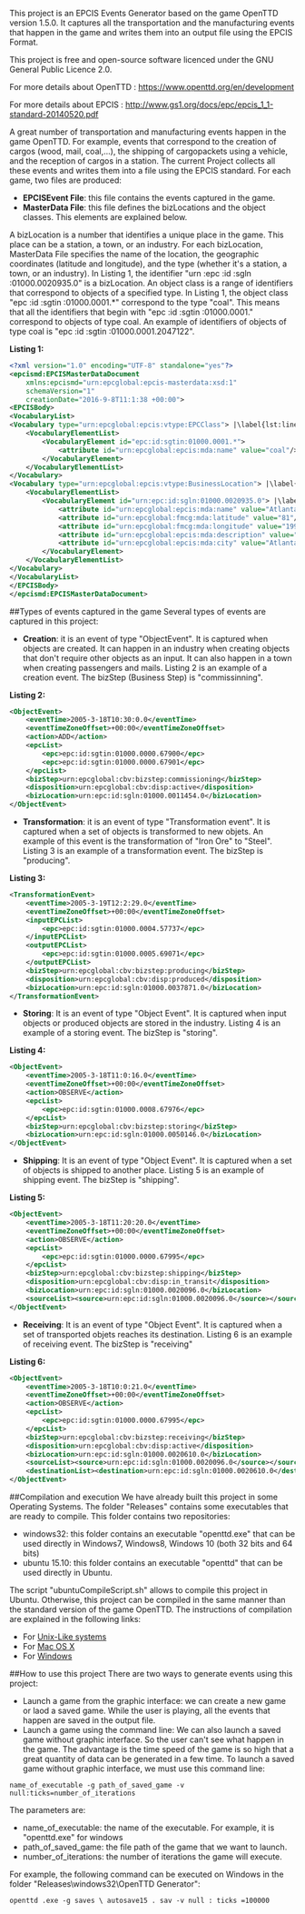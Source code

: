 This project is an EPCIS Events Generator based on the game OpenTTD version 1.5.0. It captures all the transportation and the manufacturing events that happen in the game and writes them into an output file using the EPCIS Format.

This project is free and open-source software licenced under the GNU General Public Licence 2.0.

For more details about OpenTTD : https://www.openttd.org/en/development

For more details about EPCIS : http://www.gs1.org/docs/epc/epcis_1_1-standard-20140520.pdf

A great number of transportation and manufacturing events happen in the game OpenTTD. For example, events that correspond to the creation of cargos (wood, mail, coal,...), the shipping of cargopackets using a vehicle, and the reception of cargos in a station. The current Project collects all these events and writes them into a file using the EPCIS standard.
For each game, two files are produced:
- **EPCISEvent File**: this file contains the events captured in the game.
- **MasterData File**: this file defines the bizLocations and the object classes. This elements are explained below.

A bizLocation is a number that identifies a unique place in the game. This place can be a station, a town, or an industry. For each bizLocation, MasterData File specifies the name of the location, the geographic coordinates (latitude and longitude), and the type (whether it's a station, a town, or an industry). In Listing 1, the identifier "urn :epc :id :sgln :01000.0020935.0" is a bizLocation.
An object class is a range of identifiers that correspond to objects of a specified type. In Listing 1, the object class "epc :id :sgtin :01000.0001.*" correspond to the type "coal". This means that all the identifiers that begin with "epc :id :sgtin :01000.0001." correspond to objects of type coal. An example of identifiers of objects of type coal is "epc :id :sgtin :01000.0001.2047122".

**Listing 1:**
```xml
<?xml version="1.0" encoding="UTF-8" standalone="yes"?>
<epcismd:EPCISMasterDataDocument
	xmlns:epcismd="urn:epcglobal:epcis-masterdata:xsd:1"
	schemaVersion="1"
	creationDate="2016-9-8T11:1:38 +00:00">
<EPCISBody>
<VocabularyList>
<Vocabulary type="urn:epcglobal:epcis:vtype:EPCClass"> |\label{lst:line:vocListEPC}|
	<VocabularyElementList>
		<VocabularyElement id="epc:id:sgtin:01000.0001.*">
			<attribute id="urn:epcglobal:epcis:mda:name" value="coal"/>
		</VocabularyElement>
	</VocabularyElementList>
</Vocabulary>
<Vocabulary type="urn:epcglobal:epcis:vtype:BusinessLocation"> |\label{lst:line:sglnListEPC}|
	<VocabularyElementList>
		<VocabularyElement id="urn:epc:id:sgln:01000.0020935.0"> |\label{lst:line:station}|
			<attribute id="urn:epcglobal:epcis:mda:name" value="Atlanta Est"/>
			<attribute id="urn:epcglobal:fmcg:mda:latitude" value="81"/>
			<attribute id="urn:epcglobal:fmcg:mda:longitude" value="199"/>
			<attribute id="urn:epcglobal:epcis:mda:description" value="station"/>
			<attribute id="urn:epcglobal:epcis:mda:city" value="Atlanta"/>
		</VocabularyElement>
	</VocabularyElementList>
</Vocabulary>
</VocabularyList>
</EPCISBody>
</epcismd:EPCISMasterDataDocument>
```

##Types of events captured in the game
Several types of events are captured in this project:
- **Creation**: it is an event of type "ObjectEvent". It is captured when objects are created. It can happen in an industry when creating objects that don't require other objects as an input. It can also happen in a town when creating passengers and mails. Listing 2 is an example of a creation event. The bizStep (Business Step) is "commissinning".

**Listing 2:**
```xml
<ObjectEvent>
	<eventTime>2005-3-18T10:30:0.0</eventTime>
	<eventTimeZoneOffset>+00:00</eventTimeZoneOffset>
	<action>ADD</action>
	<epcList>
		<epc>epc:id:sgtin:01000.0000.67900</epc>
		<epc>epc:id:sgtin:01000.0000.67901</epc>
	</epcList>
	<bizStep>urn:epcglobal:cbv:bizstep:commissioning</bizStep>
	<disposition>urn:epcglobal:cbv:disp:active</disposition>
	<bizLocation>urn:epc:id:sgln:01000.0011454.0</bizLocation>
</ObjectEvent>
```
- **Transformation**: it is an event of type "Transformation event". It is captured when a set of objects is transformed to new objets. An example of this event is the transformation of "Iron Ore" to "Steel". Listing 3 is an example of a transformation event. The bizStep is "producing".

**Listing 3:**
```xml
<TransformationEvent>
	<eventTime>2005-3-19T12:2:29.0</eventTime>
	<eventTimeZoneOffset>+00:00</eventTimeZoneOffset>
	<inputEPCList>		
		<epc>epc:id:sgtin:01000.0004.57737</epc>
	</inputEPCList>
	<outputEPCList>
		<epc>epc:id:sgtin:01000.0005.69071</epc>
	</outputEPCList>
	<bizStep>urn:epcglobal:cbv:bizstep:producing</bizStep>
	<disposition>urn:epcglobal:cbv:disp:produced</disposition>
	<bizLocation>urn:epc:id:sgln:01000.0037871.0</bizLocation>
</TransformationEvent>
```
- **Storing**: It is an event of type "Object Event". It is captured when input objects or produced objects are stored in the industry. Listing 4 is an example of a storing event. The bizStep is "storing".

**Listing 4:**
```xml
<ObjectEvent>
	<eventTime>2005-3-18T11:0:16.0</eventTime>
	<eventTimeZoneOffset>+00:00</eventTimeZoneOffset>
	<action>OBSERVE</action>
	<epcList>
		<epc>epc:id:sgtin:01000.0008.67976</epc>
	</epcList>
	<bizStep>urn:epcglobal:cbv:bizstep:storing</bizStep>
	<bizLocation>urn:epc:id:sgln:01000.0050146.0</bizLocation>
</ObjectEvent>
```
- **Shipping**: It is an event of type "Object Event". It is captured when a set of objects is shipped to another place. Listing 5 is an example of shipping event. The bizStep is "shipping".

**Listing 5:**
```xml
<ObjectEvent>
	<eventTime>2005-3-18T11:20:20.0</eventTime>
	<eventTimeZoneOffset>+00:00</eventTimeZoneOffset>
	<action>OBSERVE</action>
	<epcList>
		<epc>epc:id:sgtin:01000.0000.67995</epc>
	</epcList>
	<bizStep>urn:epcglobal:cbv:bizstep:shipping</bizStep>
	<disposition>urn:epcglobal:cbv:disp:in_transit</disposition>
	<bizLocation>urn:epc:id:sgln:01000.0020096.0</bizLocation>
	<sourceList><source>urn:epc:id:sgln:01000.0020096.0</source></sourceList>	<destinationList><destination>urn:epc:id:sgln:01000.0020610.0</destination></destinationList>
</ObjectEvent>
```
- **Receiving**: It is an event of type "Object Event". It is captured when a set of transported objets reaches its destination. Listing 6 is an example of receiving event. The bizStep is "receiving"

**Listing 6:**
```xml
<ObjectEvent>
	<eventTime>2005-3-18T10:0:21.0</eventTime>
	<eventTimeZoneOffset>+00:00</eventTimeZoneOffset>
	<action>OBSERVE</action>
	<epcList>
		<epc>epc:id:sgtin:01000.0000.67995</epc>
	</epcList>
	<bizStep>urn:epcglobal:cbv:bizstep:receiving</bizStep>
	<disposition>urn:epcglobal:cbv:disp:active</disposition>
	<bizLocation>urn:epc:id:sgln:01000.0020610.0</bizLocation>
	<sourceList><source>urn:epc:id:sgln:01000.0020096.0</source></sourceList>
	<destinationList><destination>urn:epc:id:sgln:01000.0020610.0</destination></destinationList>
</ObjectEvent>
```

##Compilation and execution
We have already built this project in some Operating Systems. The folder "Releases" contains some executables that are ready to compile. This folder contains two repositories:
- windows32: this folder contains an executable "openttd.exe" that can be used directly in Windows7, Windows8, Windows 10 (both 32 bits and 64 bits)
- ubuntu 15.10: this folder contains an executable "openttd" that can be used directly in Ubuntu.

The script "ubuntuCompileScript.sh" allows to compile this project in Ubuntu. Otherwise, this project can be compiled in the same manner than the standard version of the game OpenTTD. The instructions of compilation are explained in the following links:
- For [Unix-Like systems](https://wiki.openttd.org/Compiling_on_(GNU/)Linux_and_*BSD)
- For [Mac OS X](https://wiki.openttd.org/Compiling_on_Mac_OS_X)
- For [Windows](https://wiki.openttd.org/Compiling_on_Windows_using_Microsoft_Visual_C%2B%2B_2012)

##How to use this project
There are two ways to generate events using this project:
- Launch a game from the graphic interface: we can create a new game or laod a saved game. While the user is playing, all the events that happen are saved in the output file.
- Launch a game using the command line: We can also launch a saved game without graphic interface. So the user can't see what happen in the game. The advantage is the time speed of the game is so high that a great quantity of data can be generated in a few time. To launch a saved game without graphic interface, we must use this command line: 
```
name_of_executable -g path_of_saved_game -v null:ticks=number_of_iterations
```
The parameters are:
- name_of_executable: the name of the executable. For example, it is "openttd.exe" for windows
- path_of_saved_game: the file path of the game that we want to launch.
- number_of_iterations: the number of iterations the game will execute.

For example, the following command can be executed on Windows in the folder "Releases\windows32\OpenTTD Generator":
```
openttd .exe -g saves \ autosave15 . sav -v null : ticks =100000
```
